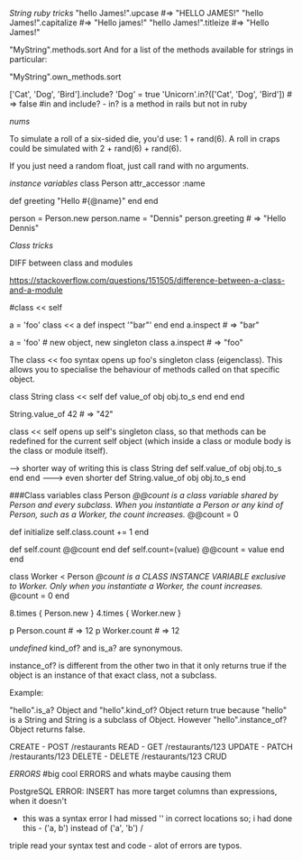 

*String ruby tricks*
"hello James!".upcase      #=> "HELLO JAMES!"
"hello James!".capitalize  #=> "Hello james!"
"hello James!".titleize    #=> "Hello James!"

"MyString".methods.sort
And for a list of the methods available for strings in particular:

"MyString".own_methods.sort

['Cat', 'Dog', 'Bird'].include? 'Dog'
= true
'Unicorn'.in?(['Cat', 'Dog', 'Bird']) # => false
#in and include? - in? is a method in rails but not in ruby

*nums*

To simulate a roll of a six-sided die, you'd use: 1 + rand(6). A roll in craps could be simulated with 2 + rand(6) + rand(6).

If you just need a random float, just call rand with no arguments.

*instance variables*
class Person
  attr_accessor :name

  def greeting
    "Hello #{@name}"
  end
end

person = Person.new
person.name = "Dennis"
person.greeting # => "Hello Dennis"


*Class tricks*

DIFF between class and modules 

https://stackoverflow.com/questions/151505/difference-between-a-class-and-a-module

#class << self

a = 'foo'
class << a
  def inspect
    '"bar"'
  end
end
a.inspect   # => "bar"

a = 'foo'   # new object, new singleton class
a.inspect   # => "foo"

The class << foo syntax opens up foo's singleton class (eigenclass). This allows you to specialise the behaviour of methods called on that specific object.

class String
  class << self
    def value_of obj
      obj.to_s
    end
  end
end

String.value_of 42   # => "42"

class << self opens up self's singleton class, so that methods can be redefined for the current self object (which inside a class or module body is the class or module itself).

--> shorter way of writing this is
class String
  def self.value_of obj
    obj.to_s
  end
end
---> even shorter
def String.value_of obj
  obj.to_s
end


###Class variables
class Person
  *@@count is a class variable shared by Person and every subclass.
   When you instantiate a Person or any kind of Person, such as a Worker,
   the count increases.*
  @@count = 0

  def initialize
    self.class.count += 1
  end

  def self.count
    @@count
  end
  def self.count=(value)
    @@count = value
  end
end

class Worker < Person
  *@count is a CLASS INSTANCE VARIABLE exclusive to Worker.
   Only when you instantiate a Worker, the count increases.*
  @count = 0
end

8.times { Person.new }
4.times { Worker.new }

p Person.count # => 12
p Worker.count # => 12



*undefined*
kind_of? and is_a? are synonymous.

instance_of? is different from the other two in that it only returns true if the object is an instance of that exact class, not a subclass.

Example:

"hello".is_a? Object and "hello".kind_of? Object return true because "hello" is a String and String is a subclass of Object.
However "hello".instance_of? Object returns false.

CREATE - POST /restaurants
READ - GET /restaurants/123
UPDATE - PATCH /restaurants/123
DELETE - DELETE /restaurants/123
CRUD

*ERRORS*
#big cool ERRORS and whats maybe causing them

PostgreSQL ERROR: INSERT has more target columns than expressions, when it doesn't
- this was a syntax error I had missed '' in correct locations so;
i had done this - ('a, b') instead of ('a', 'b') /

triple read your syntax test and code - alot of errors are typos.
